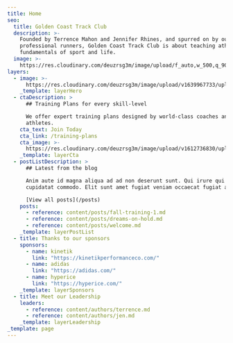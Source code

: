 ```yaml
---
title: Home
seo:
  title: Golden Coast Track Club
  description: >-
    Founded by Terrence Mahon and Jennifer Rhines, and spurred on by our team of
    professional runners, Golden Coast Track Club is about teaching athletes the
    fundamentals of sport and life.
  image: >-
    https://res.cloudinary.com/deuzrsg3m/image/upload/f_auto,w_500,q_90/v1613613891/ACtC-3fdr81NYXHLd7g26j_VuMPN17azl76HuNPgcBhMcIPPpYUrPTopWjrWRqRZK5f3KnHDhOdcHoF7YHahU1h3M8akE-n0lUpqUCFYeDbOV2SijIenL4nizPv1F7zja81T5iNMX-SNBAAVc3SBteBsyYjP_w2560-h1708-no_hieao0.jpg
layers:
  - image: >-
      https://res.cloudinary.com/deuzrsg3m/image/upload/v1639967733/uploads/DSC05486_kin8du.jpg
    _template: layerHero
  - ctaDescription: >
      ## Training Plans for every skill-level

      We offer expert training plans designed by world-class coaches and
      athletes.
    cta_text: Join Today
    cta_link: /training-plans
    cta_image: >-
      https://res.cloudinary.com/deuzrsg3m/image/upload/v1612736830/uploads/Screen_Shot_2021-02-07_at_2.27.00_PM_ptwqab.png
    _template: layerCta
  - postListDescription: >
      ## Latest from the blog

      Anim aute id magna aliqua ad ad non deserunt sunt. Qui irure qui lorem
      cupidatat commodo. Elit sunt amet fugiat veniam occaecat fugiat aliqua.

      [View all posts](/posts)
    posts:
      - reference: content/posts/fall-training-1.md
      - reference: content/posts/dreams-on-hold.md
      - reference: content/posts/welcome.md
    _template: layerPostList
  - title: Thanks to our sponsors
    sponsors:
      - name: kinetik
        link: "https://kinetikperformanceco.com/"
      - name: adidas
        link: "https://adidas.com/"
      - name: hyperice
        link: "https://hyperice.com/"
    _template: layerSponsors
  - title: Meet our Leadership
    leaders:
      - reference: content/authors/terrence.md
      - reference: content/authors/jen.md
    _template: layerLeadership
_template: page
---
```

